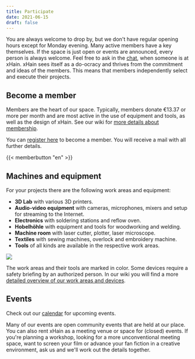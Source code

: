 ```yaml
---
title: Participate
date: 2021-06-15
draft: false
---
```


You are always welcome to drop by, but we don't have regular opening hours except for Monday evening. Many active members have a key themselves. If the space is just open or events are announced, every person is always welcome. Feel free to ask in the <a href="https://chat.x-hain.de">chat</a>, when someone is at xHain.
xHain sees itself as a do-ocracy and thrives from the commitment and ideas of the members. This means that members independently select and execute their projects.

## Become a member

Members are the heart of our space. Typically, members donate €13.37 or more per month and are most active in the use of equipment and tools, as well as the design of xHain. See our wiki for <a href="https://wiki.x-hain.de/en/about-xhain/getting-started#become-a-member">more details about membership</a>.

You can <a href="https://login.x-hain.de/if/flow/xhain-member-enrollment/">register here</a> to become a member. You will receive a mail with all further details.

{{< memberbutton "en" >}}

## Machines and equipment

For your projects there are the following work areas and equipment:

- **3D Lab** with various 3D printers.
- **Audio-video equipment** with cameras, microphones, mixers and setup for streaming to the Internet.
- **Electronics** with soldering stations and reflow oven.
- **Hobelhöhle** with equipment and tools for woodworking and welding.
- **Machine room** with laser cutter, plotter, laser microscope.
- **Textiles** with sewing machines, overlock and embroidery machine.
- **Tools** of all kinds are available in the respective work areas.

![](/images/space-map.png)

The work areas and their tools are marked in color. Some devices require a safety briefing by an authorized person. In our wiki you will find a more <a href="https://wiki.x-hain.de/en/Branches">detailed overview of our work areas and devices</a>.

## Events

Check out our <a href="/en/calendar">calendar</a> for upcoming events.

Many of our events are open community events that are held at our place. You can also rent xHain as a meeting venue or space for (closed) events. If you're planning a workshop, looking for a more unconventional meeting space, want to screen your film or advance your fan fiction in a creative environment, ask us and we'll work out the details together.
